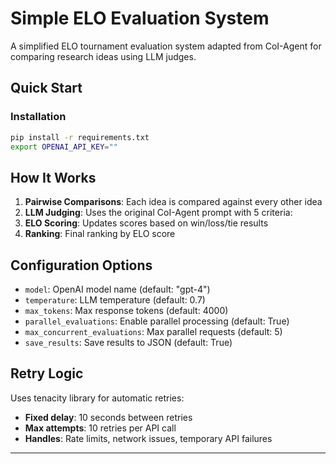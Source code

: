 # Simple ELO Evaluation System

A simplified ELO tournament evaluation system adapted from CoI-Agent for comparing research ideas using LLM judges.

## Quick Start

### Installation
```bash
pip install -r requirements.txt
export OPENAI_API_KEY=""
```

## How It Works

1. **Pairwise Comparisons**: Each idea is compared against every other idea
2. **LLM Judging**: Uses the original CoI-Agent prompt with 5 criteria:
3. **ELO Scoring**: Updates scores based on win/loss/tie results
4. **Ranking**: Final ranking by ELO score

## Configuration Options

- `model`: OpenAI model name (default: "gpt-4")
- `temperature`: LLM temperature (default: 0.7)
- `max_tokens`: Max response tokens (default: 4000)
- `parallel_evaluations`: Enable parallel processing (default: True)
- `max_concurrent_evaluations`: Max parallel requests (default: 5)
- `save_results`: Save results to JSON (default: True)

## Retry Logic

Uses tenacity library for automatic retries:
- **Fixed delay**: 10 seconds between retries
- **Max attempts**: 10 retries per API call
- **Handles**: Rate limits, network issues, temporary API failures

---